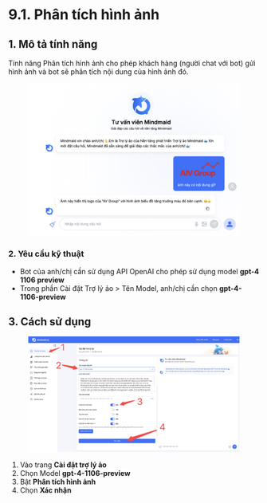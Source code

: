 # 9.1. Phân tích hình ảnh

## 1. Mô tả tính năng

Tính năng Phân tích hình ảnh cho phép khách hàng (người chat với bot) gửi hình ảnh và bot sẽ phân tích nội dung của hình ảnh đó.

<figure><img src="../../.gitbook/assets/image (1) (1) (1) (1) (1) (1) (1).png" alt=""><figcaption></figcaption></figure>



### 2. Yêu cầu kỹ thuật

* Bot của anh/chị cần sử dụng API OpenAI cho phép sử dụng model **gpt-4 1106 preview**
* Trong phần Cài đặt Trợ lý ảo > Tên Model, anh/chị cần chọn **gpt-4-1106-preview**



## 3. Cách sử dụng

<figure><img src="../../.gitbook/assets/image (2) (1) (1) (1) (1).png" alt=""><figcaption></figcaption></figure>

1. Vào trang **Cài đặt trợ lý ảo**
2. Chọn Model **gpt-4-1106-preview**
3. Bật **Phân tích hình ảnh**
4. Chọn **Xác nhận**
